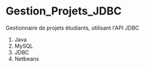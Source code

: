 # Gestion_Projets_JDBC
Gestionnaire de projets étudiants, utilisant l'API JDBC
1. Java
2. MySQL
3. JDBC
4. Netbeans
